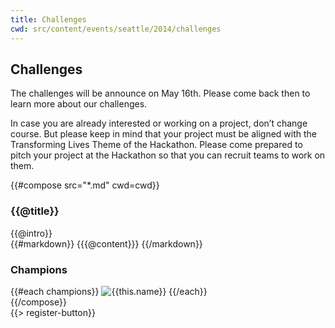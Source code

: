 ```yaml
---
title: Challenges
cwd: src/content/events/seattle/2014/challenges
---
```

## <i class="icon fa-flag"></i> Challenges

The challenges will be announce on May 16th. Please come back then to learn more about our challenges.

In case you are already interested or working on a project, don’t change course. But please keep in mind that your project must be aligned with the Transforming Lives Theme of the Hackathon. Please come prepared to pitch your project at the Hackathon so that you can recruit teams to work on them.

{{#compose src="*.md" cwd=cwd}}
<div class="row">
  <div class="3u">
    <h3>{{@title}}</h3> 
  </div>
  <div class="9u challenge-description">
    <div class="expander intro">
      <span class="toggle-switch"></span>
      {{@intro}} 
    </div>
    <div class="content">
{{#markdown}}
{{{@content}}}
{{/markdown}}
    <h3>Champions</h3>
    {{#each champions}}
      <img src="{{../assets}}/images/sponsors/{{this.logo}}" alt="{{this.name}}"/>
    {{/each}}
    </div>
  </div>
</div>
{{/compose}}
<br/>
{{> register-button}}
